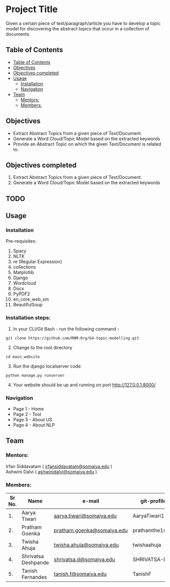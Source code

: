 
<h1>Project Title</h1>
Given a certain piece of text/paragraph/article you have to develop a topic model for discovering the abstract topics that occur in a collection of documents.

## Table of Contents
- [Table of Contents](#table-of-contents)
- [Objectives](#objectives)
- [Objectives completed](#objectives-completed)
- [Usage](#usage)
  - [Installation](#installation)
  - [Navigation](#navigation)
- [Team](#team)
  - [Mentors:](#mentors)
  - [Members:](#members)

## Objectives
* Extract Abstract Topics from a given piece of Text/Document.
* Generate a Word Cloud/Topic Model based on the extracted keywords
* Provide an Abstract Topic on which the given Text/Document is related to.

## Objectives completed 
  1. Extract Abstract Topics from a given piece of Text/Document.
  2. Generate a Word Cloud/Topic Model based on the extracted keywords

## TODO

## Usage

### Installation 

Pre-requisites:
1. Spacy
2. NLTK 
3. re (Regular Expression)
4. collections
5. Matplotlib
6. Django
7. Wordcloud
8. Docx
9. PyPDF2
10. en_core_web_sm
11. BeautifulSoup  




### Installation steps:

1. In your CLI/Git Bash - run the following command - 
  ```
  git clone https://github.com/RNM-Org/G4-topic-modelling.git
  ```
2. Change to the root directory
  ```
  cd main_website
  ```
3. Run the django localserver code
  ```
  python manage.py runserver
  ```
4. Your website should be up and running on port http://127.0.0.1:8000/ <br>



### Navigation

 - Page 1 - Home
 - Page 2 - Tool
 - Page 3 - About US
 - Page 4 - About NLP


## Team

### Mentors:
Irfan Siddavatam ( irfansiddavatam@somaiya.edu )<br>
Ashwini Dalvi ( ashwinidalvi@somaiya.edu )

### Members:
| Sr No. | Name | e-mail | git-profile |
| ------ | ------------- | ------------------------- | -------------- |
| 1. | Aarya Tiwari | aarya.tiwari@somaiya.edu | AaryaTiwari1211 |
| 2. | Pratham Goenka | pratham.goenka@somaiya.edu | prathamthe1st |
| 3. | Twisha Ahuja | twisha.ahuja@somaiya.edu | twishaahuja |
| 4. | Shrivatsa Deshpande | shrivatsa.d@somaiya.edu | SHRIVATSA-D |
| 5. | Tanish Fernandes | tanish.f@somaiya.edu | TanishF |
